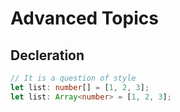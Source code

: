# Advanced Topics

## Decleration
```typescript
// It is a question of style
let list: number[] = [1, 2, 3];
let list: Array<number> = [1, 2, 3];
```
